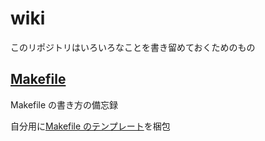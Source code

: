 # wiki
このリポジトリはいろいろなことを書き留めておくためのもの

## [Makefile](https://github.com/YazawaKenichi/wiki/tree/main/Makefile)
Makefile の書き方の備忘録

自分用に[Makefile のテンプレート](https://github.com/YazawaKenichi/wiki/blob/main/Makefile/Makefile)を梱包
